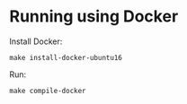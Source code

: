 
# Running using Docker

Install Docker:

    make install-docker-ubuntu16
    
Run:

    make compile-docker
